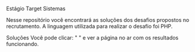 Estágio Target Sistemas

Nesse repositório você encontrará as soluções dos desafios propostos no recrutamento. A linguagem utilizada para realizar o desafio foi PHP.

Soluções
Você pode clicar: "  " e ver a página no ar com os resultados funcionando.
